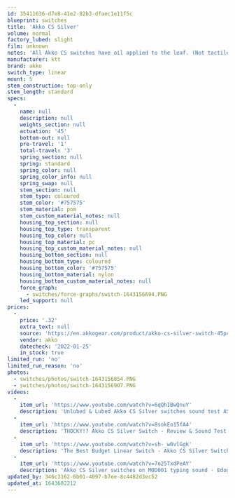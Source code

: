 ```yaml
---
id: 35411636-d7e8-41e2-82b3-dfaec1e11f5c
blueprint: switches
title: 'Akko CS Silver'
volume: normal
factory_lubed: slight
film: unknown
notes: 'All Akko CS switches have oil applied to the leaf. (Not tactiles.)'
manufacturer: ktt
brand: akko
switch_type: linear
mount: 5
stem_construction: top-only
stem_length: standard
specs:
  -
    name: null
    description: null
    weights_section: null
    actuation: '45'
    bottom-out: null
    pre-travel: '1'
    total-travel: '3'
    spring_section: null
    spring: standard
    spring_color: null
    spring_color_info: null
    spring_swap: null
    stem_section: null
    stem_type: coloured
    stem_color: '#757575'
    stem_material: pom
    stem_custom_material_notes: null
    housing_top_section: null
    housing_top_type: transparent
    housing_top_color: null
    housing_top_material: pc
    housing_top_custom_material_notes: null
    housing_bottom_section: null
    housing_bottom_type: coloured
    housing_bottom_color: '#757575'
    housing_bottom_material: nylon
    housing_bottom_custom_material_notes: null
    force_graph:
      - switches/force-graphs/switch-1643156694.PNG
    led_support: null
prices:
  -
    price: '.32'
    extra_text: null
    source: 'https://en.akkogear.com/product/akko-cs-silver-switch-45pcs/'
    vendor: akko
    datecheck: '2022-01-25'
    in_stock: true
limited_run: 'no'
limited_run_reason: 'no'
photos:
  - switches/photos/switch-1643156854.PNG
  - switches/photos/switch-1643156907.PNG
videos:
  -
    item_url: 'https://www.youtube.com/watch?v=6qQhIBwQnuY'
    description: 'Unlubed & Lubed Akko CS Silver switches sound test ASMR - CGBuild'
  -
    item_url: 'https://www.youtube.com/watch?v=8sokEo15fA4'
    description: 'THOCKY!? Akko CS Silver Switch - Review & Sound Test - Samuel Tan'
  -
    item_url: 'https://www.youtube.com/watch?v=sh-_w0vlGgk'
    description: 'The Best Budget Linear Switch - Akko CS Silver Switches Sound Test & Review *NEW* - CGBuild'
  -
    item_url: 'https://www.youtube.com/watch?v=7o25TxdPeAY'
    description: 'Akko CS Silver switches on MOD001 typing sound - Edogaster'
updated_by: 346c3162-6b01-4097-b7ee-8c4482d3ec52
updated_at: 1643602212
---
```

